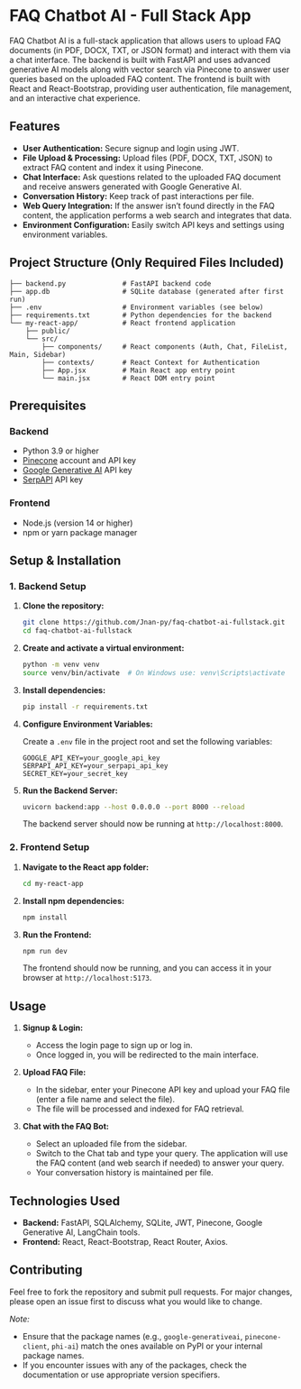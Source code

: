 # FAQ Chatbot AI - Full Stack App

FAQ Chatbot AI is a full-stack application that allows users to upload FAQ documents (in PDF, DOCX, TXT, or JSON format) and interact with them via a chat interface. The backend is built with FastAPI and uses advanced generative AI models along with vector search via Pinecone to answer user queries based on the uploaded FAQ content. The frontend is built with React and React-Bootstrap, providing user authentication, file management, and an interactive chat experience.

## Features

- **User Authentication:** Secure signup and login using JWT.
- **File Upload & Processing:** Upload files (PDF, DOCX, TXT, JSON) to extract FAQ content and index it using Pinecone.
- **Chat Interface:** Ask questions related to the uploaded FAQ document and receive answers generated with Google Generative AI.
- **Conversation History:** Keep track of past interactions per file.
- **Web Query Integration:** If the answer isn’t found directly in the FAQ content, the application performs a web search and integrates that data.
- **Environment Configuration:** Easily switch API keys and settings using environment variables.

## Project Structure (Only Required Files Included)

```
├── backend.py              # FastAPI backend code
├── app.db                  # SQLite database (generated after first run)
├── .env                    # Environment variables (see below)
├── requirements.txt        # Python dependencies for the backend
└── my-react-app/           # React frontend application
    ├── public/
    └── src/
        ├── components/     # React components (Auth, Chat, FileList, Main, Sidebar)
        ├── contexts/       # React Context for Authentication
        ├── App.jsx         # Main React app entry point
        └── main.jsx        # React DOM entry point
```

## Prerequisites

### Backend

- Python 3.9 or higher
- [Pinecone](https://www.pinecone.io/) account and API key
- [Google Generative AI](https://developers.generativeai.google/) API key
- [SerpAPI](https://serpapi.com/) API key

### Frontend

- Node.js (version 14 or higher)
- npm or yarn package manager

## Setup & Installation

### 1. Backend Setup

1. **Clone the repository:**

   ```bash
   git clone https://github.com/Jnan-py/faq-chatbot-ai-fullstack.git
   cd faq-chatbot-ai-fullstack
   ```

2. **Create and activate a virtual environment:**

   ```bash
   python -m venv venv
   source venv/bin/activate  # On Windows use: venv\Scripts\activate
   ```

3. **Install dependencies:**

   ```bash
   pip install -r requirements.txt
   ```

4. **Configure Environment Variables:**

   Create a `.env` file in the project root and set the following variables:

   ```env
   GOOGLE_API_KEY=your_google_api_key
   SERPAPI_API_KEY=your_serpapi_api_key
   SECRET_KEY=your_secret_key
   ```

5. **Run the Backend Server:**

   ```bash
   uvicorn backend:app --host 0.0.0.0 --port 8000 --reload
   ```

   The backend server should now be running at `http://localhost:8000`.

### 2. Frontend Setup

1. **Navigate to the React app folder:**

   ```bash
   cd my-react-app
   ```

2. **Install npm dependencies:**

   ```bash
   npm install
   ```

3. **Run the Frontend:**

   ```bash
   npm run dev
   ```

   The frontend should now be running, and you can access it in your browser at `http://localhost:5173`.

## Usage

1. **Signup & Login:**

   - Access the login page to sign up or log in.
   - Once logged in, you will be redirected to the main interface.

2. **Upload FAQ File:**

   - In the sidebar, enter your Pinecone API key and upload your FAQ file (enter a file name and select the file).
   - The file will be processed and indexed for FAQ retrieval.

3. **Chat with the FAQ Bot:**
   - Select an uploaded file from the sidebar.
   - Switch to the Chat tab and type your query. The application will use the FAQ content (and web search if needed) to answer your query.
   - Your conversation history is maintained per file.

## Technologies Used

- **Backend:** FastAPI, SQLAlchemy, SQLite, JWT, Pinecone, Google Generative AI, LangChain tools.
- **Frontend:** React, React-Bootstrap, React Router, Axios.

## Contributing

Feel free to fork the repository and submit pull requests. For major changes, please open an issue first to discuss what you would like to change.

_Note:_

- Ensure that the package names (e.g., `google-generativeai`, `pinecone-client`, `phi-ai`) match the ones available on PyPI or your internal package names.
- If you encounter issues with any of the packages, check the documentation or use appropriate version specifiers.
